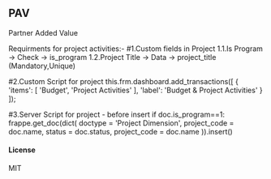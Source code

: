 ## PAV

Partner Added Value

Requirments for project activities:-
#1.Custom fields in Project
1.1.Is Program -> Check -> is_program
1.2.Project Title -> Data -> project_title (Mandatory,Unique)

#2.Custom Script for project
this.frm.dashboard.add_transactions([
	{	    
		'items': [
			'Budget',
			'Project Activities'
		],
		'label': 'Budget & Project Activities'
	}	
]);

#3.Server Script for project - before insert
if doc.is_program==1:
    frappe.get_doc(dict(
            doctype = 'Project Dimension',
            project_code = doc.name,
            status = doc.status,
            project_code = doc.name
        )).insert()



#### License

MIT
